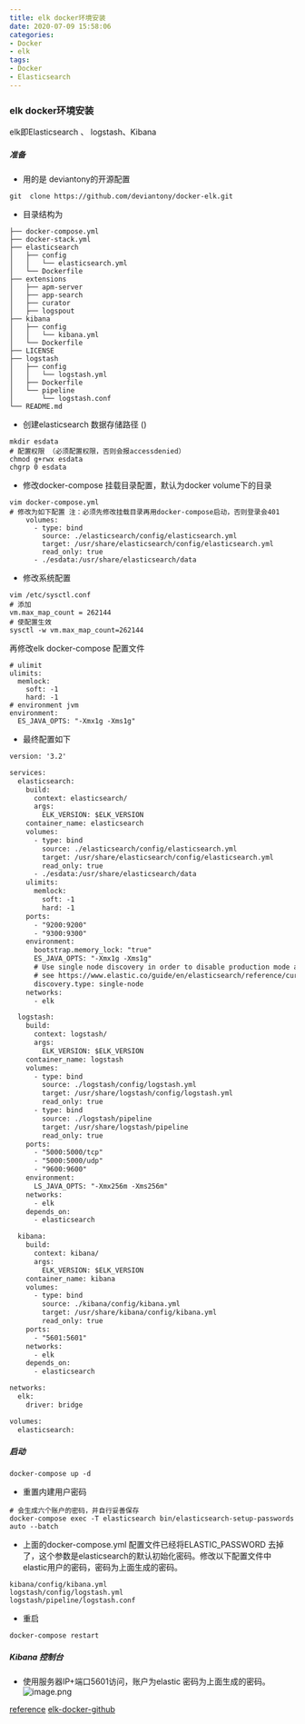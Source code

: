 ```yaml
---
title: elk docker环境安装
date: 2020-07-09 15:58:06
categories:
- Docker
- elk
tags:
- Docker
- Elasticsearch
---
```



### elk docker环境安装
elk即Elasticsearch 、 logstash、Kibana
##### 准备
- 用的是 deviantony的开源配置
```
git  clone https://github.com/deviantony/docker-elk.git

```
- 目录结构为
```
├── docker-compose.yml
├── docker-stack.yml
├── elasticsearch
│   ├── config
│   │   └── elasticsearch.yml
│   └── Dockerfile
├── extensions
│   ├── apm-server
│   ├── app-search
│   ├── curator
│   ├── logspout
├── kibana
│   ├── config
│   │   └── kibana.yml
│   └── Dockerfile
├── LICENSE
├── logstash
│   ├── config
│   │   └── logstash.yml
│   ├── Dockerfile
│   └── pipeline
│       └── logstash.conf
└── README.md

```
- 创建elasticsearch 数据存储路径 ()
<!--more--> 
```shell
mkdir esdata
# 配置权限 （必须配置权限，否则会报accessdenied）
chmod g+rwx esdata
chgrp 0 esdata
```
- 修改docker-compose 挂载目录配置，默认为docker volume下的目录
```shell
vim docker-compose.yml
# 修改为如下配置 注：必须先修改挂载目录再用docker-compose启动，否则登录会401
    volumes:
      - type: bind
        source: ./elasticsearch/config/elasticsearch.yml
        target: /usr/share/elasticsearch/config/elasticsearch.yml
        read_only: true
      - ./esdata:/usr/share/elasticsearch/data
```
- 修改系统配置
```shell
vim /etc/sysctl.conf
# 添加
vm.max_map_count = 262144
# 使配置生效
sysctl -w vm.max_map_count=262144
```
再修改elk docker-compose 配置文件
```shell
# ulimit
ulimits:
  memlock:
    soft: -1
    hard: -1
# environment jvm
environment:
  ES_JAVA_OPTS: "-Xmx1g -Xms1g"
```
- 最终配置如下
```xml
version: '3.2'

services:
  elasticsearch:
    build:
      context: elasticsearch/
      args:
        ELK_VERSION: $ELK_VERSION
    container_name: elasticsearch    
    volumes:
      - type: bind
        source: ./elasticsearch/config/elasticsearch.yml
        target: /usr/share/elasticsearch/config/elasticsearch.yml
        read_only: true
      - ./esdata:/usr/share/elasticsearch/data
    ulimits:
      memlock:
        soft: -1
        hard: -1
    ports:
      - "9200:9200"
      - "9300:9300"
    environment:
      bootstrap.memory_lock: "true"
      ES_JAVA_OPTS: "-Xmx1g -Xms1g"
      # Use single node discovery in order to disable production mode and avoid bootstrap checks
      # see https://www.elastic.co/guide/en/elasticsearch/reference/current/bootstrap-checks.html
      discovery.type: single-node
    networks:
      - elk

  logstash:
    build:
      context: logstash/
      args:
        ELK_VERSION: $ELK_VERSION
    container_name: logstash    
    volumes:
      - type: bind
        source: ./logstash/config/logstash.yml
        target: /usr/share/logstash/config/logstash.yml
        read_only: true
      - type: bind
        source: ./logstash/pipeline
        target: /usr/share/logstash/pipeline
        read_only: true
    ports:
      - "5000:5000/tcp"
      - "5000:5000/udp"
      - "9600:9600"
    environment:
      LS_JAVA_OPTS: "-Xmx256m -Xms256m"
    networks:
      - elk
    depends_on:
      - elasticsearch

  kibana:
    build:
      context: kibana/
      args:
        ELK_VERSION: $ELK_VERSION
    container_name: kibana
    volumes:
      - type: bind
        source: ./kibana/config/kibana.yml
        target: /usr/share/kibana/config/kibana.yml
        read_only: true
    ports:
      - "5601:5601"
    networks:
      - elk
    depends_on:
      - elasticsearch

networks:
  elk:
    driver: bridge

volumes:
  elasticsearch:

```
##### 启动
```shell
docker-compose up -d
```
- 重置内建用户密码
``` shell
# 会生成六个账户的密码，并自行妥善保存
docker-compose exec -T elasticsearch bin/elasticsearch-setup-passwords auto --batch 
```
- 上面的docker-compose.yml 配置文件已经将ELASTIC_PASSWORD 去掉了，这个参数是elasticsearch的默认初始化密码。修改以下配置文件中elastic用户的密码，密码为上面生成的密码。
```shell
kibana/config/kibana.yml
logstash/config/logstash.yml
logstash/pipeline/logstash.conf
```
- 重启
```shell
docker-compose restart
```
##### Kibana 控制台
- 使用服务器IP+端口5601访问，账户为elastic 密码为上面生成的密码。
![image.png](https://chevereto.zhuangzexin.top/images/2020/07/09/image.png)

[reference](https://juejin.im/post/5eaff5506fb9a04359028827)
[elk-docker-github](https://github.com/deviantony/docker-elk)



